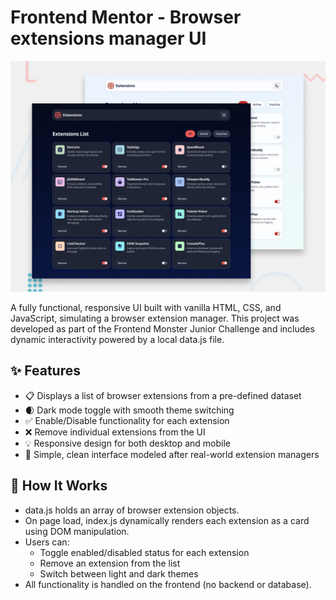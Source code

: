 # Frontend Mentor - Browser extensions manager UI

![Design preview for the Browser extensions manager UI coding challenge](./preview.jpg)

A fully functional, responsive UI built with vanilla HTML, CSS, and JavaScript, simulating a browser extension manager. This project was developed as part of the Frontend Monster Junior Challenge and includes dynamic interactivity powered by a local data.js file.

## ✨ Features
- 📋 Displays a list of browser extensions from a pre-defined dataset 
- 🌒 Dark mode toggle with smooth theme switching 
- ✅ Enable/Disable functionality for each extension
- ❌ Remove individual extensions from the UI
- 💡 Responsive design for both desktop and mobile
- 🎨 Simple, clean interface modeled after real-world extension managers

## 🧪 How It Works
- data.js holds an array of browser extension objects.
- On page load, index.js dynamically renders each extension as a card using DOM manipulation.
- Users can:
  - Toggle enabled/disabled status for each extension
  - Remove an extension from the list
  - Switch between light and dark themes
- All functionality is handled on the frontend (no backend or database).
